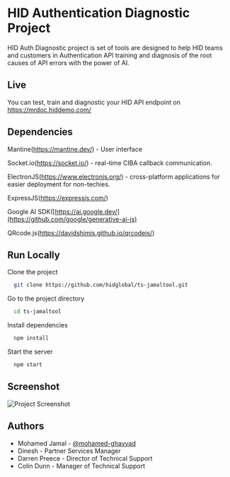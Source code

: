 
# HID Authentication Diagnostic Project

HID Auth Diagnostic project is set of tools are designed to help HID teams and customers in Authentication API training and diagnosis of the root causes of API errors with the power of AI.



## Live

You can test, train and diagnostic your HID API endpoint on https://mrdoc.hiddemo.com/

## Dependencies 

Mantine(https://mantine.dev/) - User interface

Socket.io(https://socket.io/) - real-time CIBA callback communication.

ElectronJS(https://www.electronjs.org/) - cross-platform applications for easier deployment for non-techies.

ExpressJS(https://expressjs.com/) 

Google AI SDK([https://ai.google.dev/](https://github.com/google/generative-ai-js)

QRcode.js(https://davidshimjs.github.io/qrcodejs/)


## Run Locally

Clone the project

```bash
  git clone https://github.com/hidglobal/ts-jamaltool.git
```

Go to the project directory

```bash
  cd ts-jamaltool
```

Install dependencies

```bash
  npm install
```

Start the server

```bash
  npm start
```
## Screenshot

![Project Screenshot](https://gcdnb.pbrd.co/images/ZpCXzPZv7MFv.png?o=1)

## Authors

- Mohamed Jamal - [@mohamed-ghayyad](https://github.com/mohamed-ghayyad) 
- Dinesh - Partner Services Manager
- Darren Preece - Director of Technical Support
- Colin Dunn - Manager of Technical Support 

